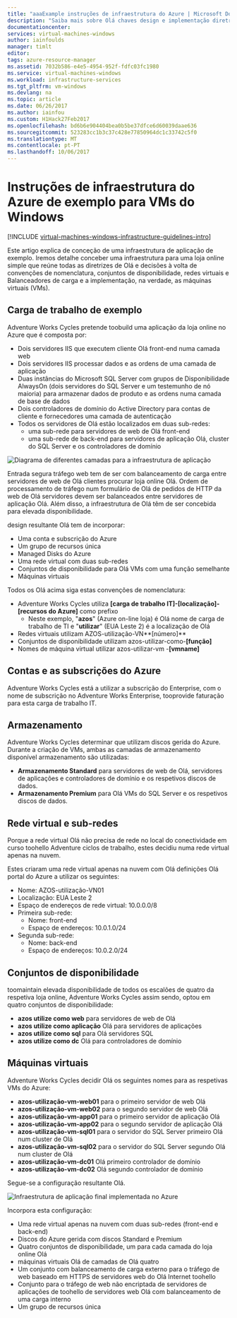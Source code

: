 ```yaml
---
title: "aaaExample instruções de infraestrutura do Azure | Microsoft Docs"
description: "Saiba mais sobre Olá chaves design e implementação diretrizes para implementar uma infraestrutura de exemplo no Azure."
documentationcenter: 
services: virtual-machines-windows
author: iainfoulds
manager: timlt
editor: 
tags: azure-resource-manager
ms.assetid: 7032b586-e4e5-4954-952f-fdfc03fc1980
ms.service: virtual-machines-windows
ms.workload: infrastructure-services
ms.tgt_pltfrm: vm-windows
ms.devlang: na
ms.topic: article
ms.date: 06/26/2017
ms.author: iainfou
ms.custom: H1Hack27Feb2017
ms.openlocfilehash: bd6b6e904404bea0b5be37dfce6d60039daae636
ms.sourcegitcommit: 523283cc1b3c37c428e77850964dc1c33742c5f0
ms.translationtype: MT
ms.contentlocale: pt-PT
ms.lasthandoff: 10/06/2017
---
```

# <a name="example-azure-infrastructure-walkthrough-for-windows-vms"></a>Instruções de infraestrutura do Azure de exemplo para VMs do Windows

[!INCLUDE [virtual-machines-windows-infrastructure-guidelines-intro](../../../includes/virtual-machines-windows-infrastructure-guidelines-intro.md)]

Este artigo explica de conceção de uma infraestrutura de aplicação de exemplo. Iremos detalhe conceber uma infraestrutura para uma loja online simple que reúne todas as diretrizes de Olá e decisões à volta de convenções de nomenclatura, conjuntos de disponibilidade, redes virtuais e Balanceadores de carga e a implementação, na verdade, as máquinas virtuais (VMs).

## <a name="example-workload"></a>Carga de trabalho de exemplo
Adventure Works Cycles pretende toobuild uma aplicação da loja online no Azure que é composta por:

* Dois servidores IIS que executem cliente Olá front-end numa camada web
* Dois servidores IIS processar dados e as ordens de uma camada de aplicação
* Duas instâncias do Microsoft SQL Server com grupos de Disponibilidade AlwaysOn (dois servidores do SQL Server e um testemunho de nó maioria) para armazenar dados de produto e as ordens numa camada de base de dados
* Dois controladores de domínio do Active Directory para contas de cliente e fornecedores uma camada de autenticação
* Todos os servidores de Olá estão localizados em duas sub-redes:
  * uma sub-rede para servidores de web de Olá front-end 
  * uma sub-rede de back-end para servidores de aplicação Olá, cluster do SQL Server e os controladores de domínio

![Diagrama de diferentes camadas para a infraestrutura de aplicação](./media/infrastructure-example/example-tiers.png)

Entrada segura tráfego web tem de ser com balanceamento de carga entre servidores de web de Olá clientes procurar loja online Olá. Ordem de processamento de tráfego num formulário de Olá de pedidos de HTTP da web de Olá servidores devem ser balanceados entre servidores de aplicação Olá. Além disso, a infraestrutura de Olá têm de ser concebida para elevada disponibilidade.

design resultante Olá tem de incorporar:

* Uma conta e subscrição do Azure
* Um grupo de recursos única
* Managed Disks do Azure
* Uma rede virtual com duas sub-redes
* Conjuntos de disponibilidade para Olá VMs com uma função semelhante
* Máquinas virtuais

Todos os Olá acima siga estas convenções de nomenclatura:

* Adventure Works Cycles utiliza **[carga de trabalho IT]-[localização]-[recursos do Azure]** como prefixo
  * Neste exemplo, "**azos**" (Azure on-line loja) é Olá nome de carga de trabalho de TI e "**utilizar**" (EUA Leste 2) é a localização de Olá
* Redes virtuais utilizam AZOS-utilização-VN**[número]**
* Conjuntos de disponibilidade utilizam azos-utilizar-como-**[função]**
* Nomes de máquina virtual utilizar azos-utilizar-vm -**[vmname]**

## <a name="azure-subscriptions-and-accounts"></a>Contas e as subscrições do Azure
Adventure Works Cycles está a utilizar a subscrição do Enterprise, com o nome de subscrição no Adventure Works Enterprise, tooprovide faturação para esta carga de trabalho IT.

## <a name="storage"></a>Armazenamento
Adventure Works Cycles determinar que utilizam discos gerida do Azure. Durante a criação de VMs, ambas as camadas de armazenamento disponível armazenamento são utilizadas:

* **Armazenamento Standard** para servidores de web de Olá, servidores de aplicações e controladores de domínio e os respetivos discos de dados.
* **Armazenamento Premium** para Olá VMs do SQL Server e os respetivos discos de dados.

## <a name="virtual-network-and-subnets"></a>Rede virtual e sub-redes
Porque a rede virtual Olá não precisa de rede no local do conectividade em curso toohello Adventure ciclos de trabalho, estes decidiu numa rede virtual apenas na nuvem.

Estes criaram uma rede virtual apenas na nuvem com Olá definições Olá portal do Azure a utilizar os seguintes:

* Nome: AZOS-utilização-VN01
* Localização: EUA Leste 2
* Espaço de endereços de rede virtual: 10.0.0.0/8
* Primeira sub-rede:
  * Nome: front-end
  * Espaço de endereços: 10.0.1.0/24
* Segunda sub-rede:
  * Nome: back-end
  * Espaço de endereços: 10.0.2.0/24

## <a name="availability-sets"></a>Conjuntos de disponibilidade
toomaintain elevada disponibilidade de todos os escalões de quatro da respetiva loja online, Adventure Works Cycles assim sendo, optou em quatro conjuntos de disponibilidade:

* **azos utilize como web** para servidores de web de Olá
* **azos utilize como aplicação** Olá para servidores de aplicações
* **azos utilize como sql** para Olá servidores SQL
* **azos utilize como dc** Olá para controladores de domínio

## <a name="virtual-machines"></a>Máquinas virtuais
Adventure Works Cycles decidir Olá os seguintes nomes para as respetivas VMs do Azure:

* **azos-utilização-vm-web01** para o primeiro servidor de web Olá
* **azos-utilização-vm-web02** para o segundo servidor de web Olá
* **azos-utilização-vm-app01** para o primeiro servidor de aplicação Olá
* **azos-utilização-vm-app02** para o segundo servidor de aplicação Olá
* **azos-utilização-vm-sql01** para o servidor do SQL Server primeiro Olá num cluster de Olá
* **azos-utilização-vm-sql02** para o servidor do SQL Server segundo Olá num cluster de Olá
* **azos-utilização-vm-dc01** Olá primeiro controlador de domínio
* **azos-utilização-vm-dc02** Olá segundo controlador de domínio

Segue-se a configuração resultante Olá.

![Infraestrutura de aplicação final implementada no Azure](./media/infrastructure-example/example-config.png)

Incorpora esta configuração:

* Uma rede virtual apenas na nuvem com duas sub-redes (front-end e back-end)
* Discos do Azure gerida com discos Standard e Premium
* Quatro conjuntos de disponibilidade, um para cada camada do loja online Olá
* máquinas virtuais Olá de camadas de Olá quatro
* Um conjunto com balanceamento de carga externo para o tráfego de web baseado em HTTPS de servidores web do Olá Internet toohello
* Conjunto para o tráfego de web não encriptada de servidores de aplicações de toohello de servidores web Olá com balanceamento de uma carga interno
* Um grupo de recursos única